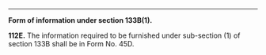 ****

**Form of information under section 133B(1).**

**112E.** The information required to be furnished under sub-section (1) of section 133B shall be in Form No. 45D.